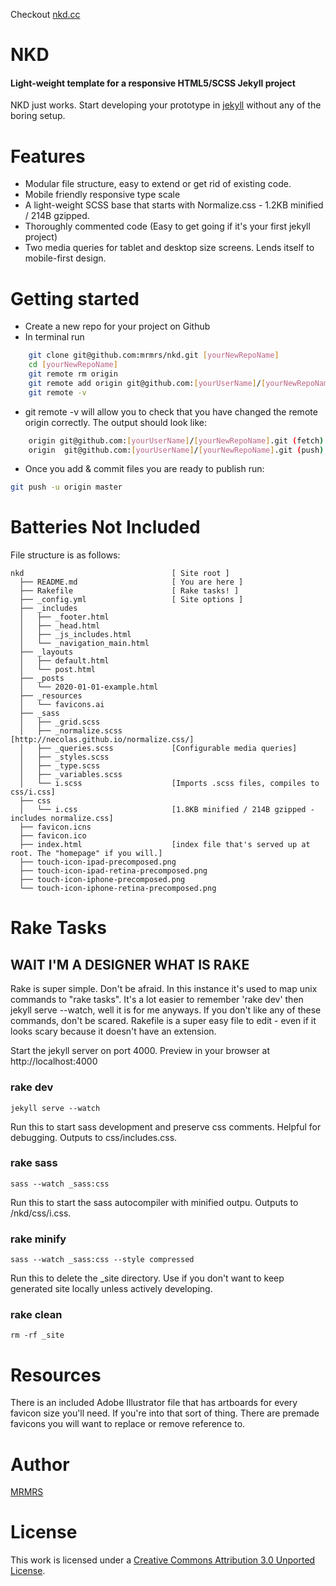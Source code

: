 Checkout [nkd.cc](http://nkd.cc "NKD")

# NKD

#### Light-weight template for a responsive HTML5/SCSS Jekyll project 

NKD just works.
Start developing your prototype in [jekyll](http://jekyllrb.com "Jekyll - Simple, blog-aware, static sites") 
without any of the boring setup.

# Features

* Modular file structure, easy to extend or get rid of existing code.
* Mobile friendly responsive type scale
* A light-weight SCSS base that starts with Normalize.css - 1.2KB minified / 214B gzipped.
* Thoroughly commented code (Easy to get going if it's your first jekyll project)
* Two media queries for tablet and desktop size screens. Lends itself to mobile-first design.

# Getting started

* Create a new repo for your project on Github
* In terminal run 
```bash
    git clone git@github.com:mrmrs/nkd.git [yourNewRepoName]
    cd [yourNewRepoName]
    git remote rm origin
    git remote add origin git@github.com:[yourUserName]/[yourNewRepoName].git
    git remote -v
```

* git remote -v will allow you to check that you have changed the remote origin correctly. The output should look like:
```bash
    origin git@github.com:[yourUserName]/[yourNewRepoName].git (fetch)
    origin  git@github.com:[yourUserName]/[yourNewRepoName].git (push)
```
  
* Once you add & commit files you are ready to publish run:
```bash
git push -u origin master
```

# Batteries Not Included

File structure is as follows:

```
nkd                                 [ Site root ] 
  ├── README.md                     [ You are here ]
  ├── Rakefile                      [ Rake tasks! ]
  ├── _config.yml                   [ Site options ]
  ├── _includes
  │   ├── _footer.html
  │   ├── _head.html
  │   ├── _js_includes.html
  │   └── _navigation_main.html
  ├── _layouts
  │   ├── default.html
  │   └── post.html
  ├── _posts
  │   └── 2020-01-01-example.html
  ├── _resources
  │   └── favicons.ai
  ├── _sass
  │   ├── _grid.scss
  │   ├── _normalize.scss           [http://necolas.github.io/normalize.css/]
  │   ├── _queries.scss             [Configurable media queries]
  │   ├── _styles.scss
  │   ├── _type.scss
  │   ├── _variables.scss
  │   └── i.scss                    [Imports .scss files, compiles to css/i.css]
  ├── css
  │   └── i.css                     [1.8KB minified / 214B gzipped - includes normalize.css]
  ├── favicon.icns
  ├── favicon.ico
  ├── index.html                    [index file that's served up at root. The "homepage" if you will.]
  ├── touch-icon-ipad-precomposed.png
  ├── touch-icon-ipad-retina-precomposed.png
  ├── touch-icon-iphone-precomposed.png
  └── touch-icon-iphone-retina-precomposed.png
```

# Rake Tasks
## WAIT I'M A DESIGNER WHAT IS RAKE 
Rake is super simple. Don't be afraid. In this instance it's used to map unix commands
to "rake tasks". It's a lot easier to remember 'rake dev' then jekyll serve --watch, well 
it is for me anyways. If you don't like any of these commands, don't be scared. Rakefile
is a super easy file to edit - even if it looks scary because it doesn't have an extension.

Start the jekyll server on port 4000. Preview in your browser at http://localhost:4000
### rake dev
```
jekyll serve --watch
```

Run this to start sass development and preserve css comments. Helpful for debugging. Outputs to css/includes.css. 
### rake sass
```
sass --watch _sass:css
```

Run this to start the sass autocompiler with minified outpu. Outputs to /nkd/css/i.css.
### rake minify
```
sass --watch _sass:css --style compressed
```

Run this to delete the _site directory. Use if you don't want to keep generated site locally unless actively developing.
### rake clean
```
rm -rf _site
```


# Resources

There is an included Adobe Illustrator file that has artboards for every favicon size you'll need.
If you're into that sort of thing. There are premade favicons you will want to replace or remove
reference to.

# Author
[MRMRS](http://mrmrs.cc "Adam Morse - Designer Developer")

# License
This work is licensed under a [Creative Commons Attribution 3.0 Unported
License](http://creativecommons.org/licenses/by/3.0/ "Creative Commons
License").
